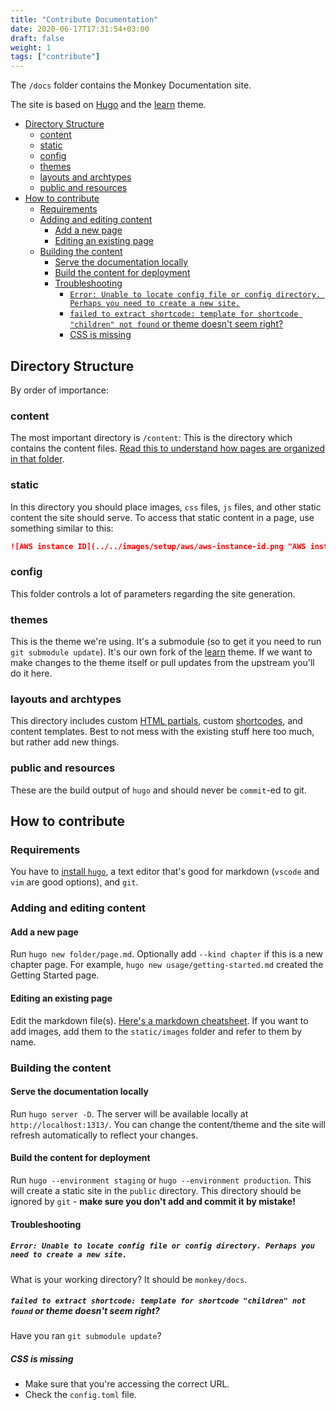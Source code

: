 ```yaml
---
title: "Contribute Documentation"
date: 2020-06-17T17:31:54+03:00
draft: false
weight: 1
tags: ["contribute"]
---
```


The `/docs` folder contains the Monkey Documentation site.

The site is based on [Hugo](https://gohugo.io/) and the [learn](https://themes.gohugo.io/theme/hugo-theme-learn/en) theme.

- [Directory Structure](#directory-structure)
  - [content](#content)
  - [static](#static)
  - [config](#config)
  - [themes](#themes)
  - [layouts and archtypes](#layouts-and-archtypes)
  - [public and resources](#public-and-resources)
- [How to contribute](#how-to-contribute)
  - [Requirements](#requirements)
  - [Adding and editing content](#adding-and-editing-content)
    - [Add a new page](#add-a-new-page)
    - [Editing an existing page](#editing-an-existing-page)
  - [Building the content](#building-the-content)
    - [Serve the documentation locally](#serve-the-documentation-locally)
    - [Build the content for deployment](#build-the-content-for-deployment)
    - [Troubleshooting](#troubleshooting)
      - [`Error: Unable to locate config file or config directory. Perhaps you need to create a new site.`](#error-unable-to-locate-config-file-or-config-directory-perhaps-you-need-to-create-a-new-site)
      - [`failed to extract shortcode: template for shortcode "children" not found` or theme doesn't seem right?](#failed-to-extract-shortcode-template-for-shortcode-children-not-found-or-theme-doesnt-seem-right)
      - [CSS is missing](#css-is-missing)

## Directory Structure

By order of importance:

### content

The most important directory is `/content`: This is the directory which contains the content files. [Read this to understand how pages are organized in that folder](https://themes.gohugo.io//theme/hugo-theme-learn/en/cont/pages/).

### static

In this directory you should place images, `css` files, `js` files, and other static content the site should serve. To access that static content in a page, use something similar to this:

```markdown
![AWS instance ID](../../images/setup/aws/aws-instance-id.png "AWS instance ID")
```

### config

This folder controls a lot of parameters regarding the site generation.

### themes

This is the theme we're using. It's a submodule (so to get it you need to run `git submodule update`). It's our own fork of the [learn](https://themes.gohugo.io/hugo-theme-learn/) theme. If we want to make changes to the theme itself or pull updates from the upstream you'll do it here. 

### layouts and archtypes

This directory includes custom [HTML partials](https://gohugo.io/templates/partials/), custom [shortcodes](https://gohugo.io/content-management/shortcodes/), and content templates. Best to not mess with the existing stuff here too much, but rather add new things.

### public and resources

These are the build output of `hugo` and should never be `commit`-ed to git.   

## How to contribute

### Requirements

You have to [install `hugo`](https://gohugo.io/getting-started/installing/), a text editor that's good for markdown (`vscode` and `vim` are good options), and `git`.

### Adding and editing content

#### Add a new page

Run `hugo new folder/page.md`. Optionally add `--kind chapter` if this is a new chapter page. For example, `hugo new usage/getting-started.md` created the Getting Started page.

#### Editing an existing page

Edit the markdown file(s). [Here's a markdown cheatsheet](https://themes.gohugo.io//theme/hugo-theme-learn/en/cont/markdown/). If you want to add images, add them to the `static/images` folder and refer to them by name.

### Building the content

#### Serve the documentation locally

Run `hugo server -D`. The server will be available locally at `http://localhost:1313/`. You can change the content/theme and the site will refresh automatically to reflect your changes.

#### Build the content for deployment

Run `hugo --environment staging` or `hugo --environment production`. This will create a static site in the `public` directory. This directory should be ignored by `git` - **make sure you don't add and commit it by mistake!**

#### Troubleshooting

##### `Error: Unable to locate config file or config directory. Perhaps you need to create a new site.`

What is your working directory? It should be `monkey/docs`.
  
##### `failed to extract shortcode: template for shortcode "children" not found` or theme doesn't seem right?

Have you ran `git submodule update`?

##### CSS is missing

- Make sure that you're accessing the correct URL.
- Check the `config.toml` file.
